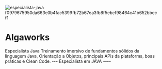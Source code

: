 ![especialista-java f0979675950da663e0b4fac5399fb72b67ea3fb8f5ebef98464c41b652bbecf1](https://user-images.githubusercontent.com/61099842/184972035-a3414b75-91fc-41d7-a80a-acaa4b69a4f0.png)
# Algaworks

Especialista Java
Treinamento imersivo de fundamentos sólidos da linguagem Java, Orientação a Objetos, principais APIs da plataforma, boas práticas e Clean Code.
--- Especialista em JAVA ----


<a href="https://www.google.com/imgres?imgurl=https%3A%2F%2Fd33wubrfki0l68.cloudfront.net%2F0d897ea647784884d47d2c892bcb613bc1c862e8%2Fa0e06%2Fimages%2Fcurso%2Fespecialista-java.f0979675950da663e0b4fac5399fb72b67ea3fb8f5ebef98464c41b652bbecf1.png&imgrefurl=https%3A%2F%2Fwww.algaworks.com%2F&tbnid=Y6YNlXWWl_CNVM&vet=12ahUKEwj-28X2j8z5AhUEAbkGHW4rA-MQMygDegUIARC1AQ..i&docid=XO0v1toyaW3BZM&w=601&h=355&q=algaworks%20java&ved=2ahUKEwj-28X2j8z5AhUEAbkGHW4rA-MQMygDegUIARC1AQ"></a>

